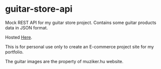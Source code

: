# guitar-store-api

Mock REST API for my guitar store project. Contains some guitar products data in JSON format.

Hosted [Here](https://my-guitarstore-api.herokuapp.com/).

This is for personal use only to create an E-commerce project site for my portfolio.

The guitar images are the property of muziker.hu website.

